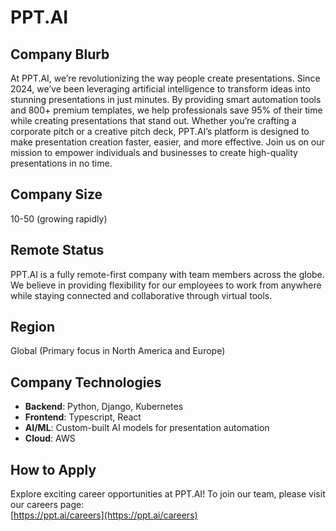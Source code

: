 # **PPT.AI**

## **Company Blurb**
At PPT.AI, we’re revolutionizing the way people create presentations. Since 2024, we’ve been leveraging artificial intelligence to transform ideas into stunning presentations in just minutes. By providing smart automation tools and 800+ premium templates, we help professionals save 95% of their time while creating presentations that stand out. Whether you’re crafting a corporate pitch or a creative pitch deck, PPT.AI’s platform is designed to make presentation creation faster, easier, and more effective. Join us on our mission to empower individuals and businesses to create high-quality presentations in no time.

## **Company Size**
10-50 (growing rapidly)

## **Remote Status**
PPT.AI is a fully remote-first company with team members across the globe. We believe in providing flexibility for our employees to work from anywhere while staying connected and collaborative through virtual tools.

## **Region**
Global (Primary focus in North America and Europe)

## **Company Technologies**
- **Backend**: Python, Django, Kubernetes
- **Frontend**: Typescript, React
- **AI/ML**: Custom-built AI models for presentation automation
- **Cloud**: AWS

## **How to Apply**
Explore exciting career opportunities at PPT.AI! To join our team, please visit our careers page:  
[https://ppt.ai/careers](https://ppt.ai/careers)
